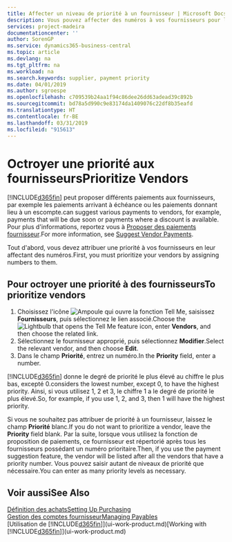 ```yaml
---
title: Affecter un niveau de priorité à un fournisseur | Microsoft Docs
description: Vous pouvez affecter des numéros à vos fournisseurs pour les classer par ordre de priorité et faciliter des propositions de paiement dans Business Central.
services: project-madeira
documentationcenter: ''
author: SorenGP
ms.service: dynamics365-business-central
ms.topic: article
ms.devlang: na
ms.tgt_pltfrm: na
ms.workload: na
ms.search.keywords: supplier, payment priority
ms.date: 04/01/2019
ms.author: sgroespe
ms.openlocfilehash: c709539b24aa1f94c86dee26dd63adead39c892b
ms.sourcegitcommit: bd78a5d990c9e83174da1409076c22df8b35eafd
ms.translationtype: HT
ms.contentlocale: fr-BE
ms.lasthandoff: 03/31/2019
ms.locfileid: "915613"
---
```

# <a name="prioritize-vendors"></a><span data-ttu-id="49e5e-103">Octroyer une priorité aux fournisseurs</span><span class="sxs-lookup"><span data-stu-id="49e5e-103">Prioritize Vendors</span></span>
[!INCLUDE[d365fin](includes/d365fin_md.md)] <span data-ttu-id="49e5e-104">peut proposer différents paiements aux fournisseurs, par exemple les paiements arrivant à échéance ou les paiements donnant lieu à un escompte.</span><span class="sxs-lookup"><span data-stu-id="49e5e-104">can suggest various payments to vendors, for example, payments that will be due soon or payments where a discount is available.</span></span> <span data-ttu-id="49e5e-105">Pour plus d'informations, reportez vous à [Proposer des paiements fournisseur](payables-how-suggest-vendor-payments.md).</span><span class="sxs-lookup"><span data-stu-id="49e5e-105">For more information, see [Suggest Vendor Payments](payables-how-suggest-vendor-payments.md).</span></span>

<span data-ttu-id="49e5e-106">Tout d'abord, vous devez attribuer une priorité à vos fournisseurs en leur affectant des numéros.</span><span class="sxs-lookup"><span data-stu-id="49e5e-106">First, you must prioritize your vendors by assigning numbers to them.</span></span>

## <a name="to-prioritize-vendors"></a><span data-ttu-id="49e5e-107">Pour octroyer une priorité à des fournisseurs</span><span class="sxs-lookup"><span data-stu-id="49e5e-107">To prioritize vendors</span></span>
1. <span data-ttu-id="49e5e-108">Choisissez l'icône ![Ampoule qui ouvre la fonction Tell Me](media/ui-search/search_small.png "Dites-moi ce que vous voulez faire"), saisissez **Fournisseurs**, puis sélectionnez le lien associé.</span><span class="sxs-lookup"><span data-stu-id="49e5e-108">Choose the ![Lightbulb that opens the Tell Me feature](media/ui-search/search_small.png "Tell me what you want to do") icon, enter **Vendors**, and then choose the related link.</span></span>
2. <span data-ttu-id="49e5e-109">Sélectionnez le fournisseur approprié, puis sélectionnez **Modifier**.</span><span class="sxs-lookup"><span data-stu-id="49e5e-109">Select the relevant vendor, and then choose **Edit**.</span></span>
3. <span data-ttu-id="49e5e-110">Dans le champ **Priorité**, entrez un numéro.</span><span class="sxs-lookup"><span data-stu-id="49e5e-110">In the **Priority** field, enter a number.</span></span>

[!INCLUDE[d365fin](includes/d365fin_md.md)] <span data-ttu-id="49e5e-111">donne le degré de priorité le plus élevé au chiffre le plus bas, excepté 0.</span><span class="sxs-lookup"><span data-stu-id="49e5e-111">considers the lowest number, except 0, to have the highest priority.</span></span> <span data-ttu-id="49e5e-112">Ainsi, si vous utilisez 1, 2 et 3, le chiffre 1 a le degré de priorité le plus élevé.</span><span class="sxs-lookup"><span data-stu-id="49e5e-112">So, for example, if you use 1, 2, and 3, then 1 will have the highest priority.</span></span>

<span data-ttu-id="49e5e-113">Si vous ne souhaitez pas attribuer de priorité à un fournisseur, laissez le champ **Priorité** blanc.</span><span class="sxs-lookup"><span data-stu-id="49e5e-113">If you do not want to prioritize a vendor, leave the **Priority** field blank.</span></span> <span data-ttu-id="49e5e-114">Par la suite, lorsque vous utilisez la fonction de proposition de paiements, ce fournisseur est répertorié après tous les fournisseurs possédant un numéro prioritaire.</span><span class="sxs-lookup"><span data-stu-id="49e5e-114">Then, if you use the payment suggestion feature, the vendor will be listed after all the vendors that have a priority number.</span></span> <span data-ttu-id="49e5e-115">Vous pouvez saisir autant de niveaux de priorité que nécessaire.</span><span class="sxs-lookup"><span data-stu-id="49e5e-115">You can enter as many priority levels as necessary.</span></span>

## <a name="see-also"></a><span data-ttu-id="49e5e-116">Voir aussi</span><span class="sxs-lookup"><span data-stu-id="49e5e-116">See Also</span></span>
[<span data-ttu-id="49e5e-117">Définition des achats</span><span class="sxs-lookup"><span data-stu-id="49e5e-117">Setting Up Purchasing</span></span>](purchasing-setup-purchasing.md)  
[<span data-ttu-id="49e5e-118">Gestion des comptes fournisseur</span><span class="sxs-lookup"><span data-stu-id="49e5e-118">Managing Payables</span></span>](payables-manage-payables.md)  
<span data-ttu-id="49e5e-119">[Utilisation de [!INCLUDE[d365fin](includes/d365fin_md.md)]](ui-work-product.md)</span><span class="sxs-lookup"><span data-stu-id="49e5e-119">[Working with [!INCLUDE[d365fin](includes/d365fin_md.md)]](ui-work-product.md)</span></span>
